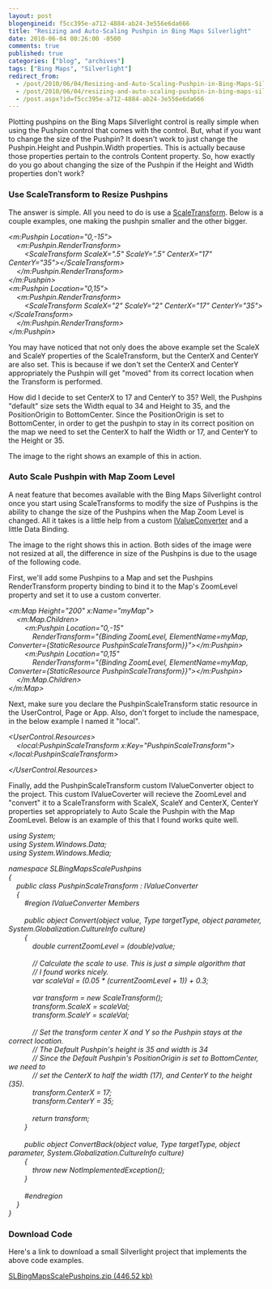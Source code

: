 ```yaml
---
layout: post
blogengineid: f5cc395e-a712-4884-ab24-3e556e6da666
title: "Resizing and Auto-Scaling Pushpin in Bing Maps Silverlight"
date: 2010-06-04 00:26:00 -0500
comments: true
published: true
categories: ["blog", "archives"]
tags: ["Bing Maps", "Silverlight"]
redirect_from: 
  - /post/2010/06/04/Resizing-and-Auto-Scaling-Pushpin-in-Bing-Maps-Silverlight
  - /post/2010/06/04/resizing-and-auto-scaling-pushpin-in-bing-maps-silverlight
  - /post.aspx?id=f5cc395e-a712-4884-ab24-3e556e6da666
---
```

<!-- more -->
<p>Plotting pushpins on the Bing Maps Silverlight control is really simple when using the Pushpin control that comes with the control. But, what if you want to change the size of the Pushpin? It doesn't work to just change the Pushpin.Height and Pushpin.Width properties. This is actually because those properties pertain to the controls Content property. So, how exactly do you go about changing the size of the Pushpin if the Height and Width properties don't work?</p>
<h3>Use ScaleTransform to Resize Pushpins<br /></h3>
<p><img style="float: right;" src="/images/posts2010/6/SLBingMapsPushpinResizeScaleTransform.png" alt="" /></p>
<p>The answer is simple. All you need to do is use a <a rel="nofollow external" href="http://msdn.microsoft.com/en-us/library/system.windows.media.scaletransform%28VS.95%29.aspx">ScaleTransform</a>. Below is a couple examples, one making the pushpin smaller and the other bigger.</p>
<p><em>&lt;m:Pushpin Location="0,-15"&gt;<br />&nbsp;&nbsp;&nbsp; &lt;m:Pushpin.RenderTransform&gt;<br />&nbsp;&nbsp;&nbsp;&nbsp;&nbsp;&nbsp;&nbsp; &lt;ScaleTransform ScaleX=".5" ScaleY=".5" CenterX="17" CenterY="35"&gt;&lt;/ScaleTransform&gt;<br />&nbsp;&nbsp;&nbsp; &lt;/m:Pushpin.RenderTransform&gt;<br />&lt;/m:Pushpin&gt;<br />&lt;m:Pushpin Location="0,15"&gt;<br />&nbsp;&nbsp;&nbsp; &lt;m:Pushpin.RenderTransform&gt;<br />&nbsp;&nbsp;&nbsp;&nbsp;&nbsp;&nbsp;&nbsp; &lt;ScaleTransform ScaleX="2" ScaleY="2" CenterX="17" CenterY="35"&gt;&lt;/ScaleTransform&gt;<br />&nbsp;&nbsp;&nbsp; &lt;/m:Pushpin.RenderTransform&gt;<br />&lt;/m:Pushpin&gt;</em></p>
<p>You may have noticed that not only does the above example set the ScaleX and ScaleY properties of the ScaleTransform, but the CenterX and CenterY are also set. This is because if we don't set the CenterX and CenterY appropriately the Pushpin will get "moved" from its correct location when the Transform is performed.</p>
<p>How did I decide to set CenterX to 17 and CenterY to 35? Well, the Pushpins "default" size sets the Width equal to 34 and Height to 35, and the PositionOrigin to BottomCenter. Since the PositionOrigin is set to BottomCenter, in order to get the pushpin to stay in its correct position on the map we need to set the CenterX to half the Width or 17, and CenterY to the Height or 35.</p>
<p>The image to the right shows an example of this in action.</p>
<h3>Auto Scale Pushpin with Map Zoom Level</h3>
<p><img style="float: right;" src="/images/posts2010/6/SLBingMapsPushpinAutoScaleToZoomLevel.png" alt="" /></p>
<p>A neat feature that becomes available with the Bing Maps Silverlight control once you start using ScaleTransforms to modify the size of Pushpins is the ability to change the size of the Pushpins when the Map Zoom Level is changed. All it takes is a little help from a custom <a href="http://msdn.microsoft.com/en-us/library/system.windows.data.ivalueconverter%28VS.95%29.aspx">IValueConverter</a> and a little Data Binding.</p>
<p>The image to the right shows this in action. Both sides of the image were not resized at all, the difference in size of the Pushpins is due to the usage of the following code.</p>
<p>First, we'll add some Pushpins to a Map and set the Pushpins RenderTransform property binding to bind it to the Map's ZoomLevel property and set it to use a custom converter.</p>
<p><em>&lt;m:Map Height="200" x:Name="myMap"&gt;<br />&nbsp;&nbsp;&nbsp; &lt;m:Map.Children&gt;<br />&nbsp;&nbsp;&nbsp;&nbsp;&nbsp;&nbsp;&nbsp; &lt;m:Pushpin Location="0,-15"<br />&nbsp;&nbsp;&nbsp;&nbsp;&nbsp;&nbsp;&nbsp;&nbsp;&nbsp;&nbsp;&nbsp; RenderTransform="{Binding ZoomLevel, ElementName=myMap, Converter={StaticResource PushpinScaleTransform}}"&gt;&lt;/m:Pushpin&gt;<br />&nbsp;&nbsp;&nbsp;&nbsp;&nbsp;&nbsp;&nbsp; &lt;m:Pushpin Location="0,15"<br />&nbsp;&nbsp;&nbsp;&nbsp;&nbsp;&nbsp;&nbsp;&nbsp;&nbsp;&nbsp;&nbsp; RenderTransform="{Binding ZoomLevel, ElementName=myMap, Converter={StaticResource PushpinScaleTransform}}"&gt;&lt;/m:Pushpin&gt;<br />&nbsp;&nbsp;&nbsp; &lt;/m:Map.Children&gt;<br />&lt;/m:Map&gt;</em></p>
<p>Next, make sure you declare the PushpinScaleTransform static resource in the UserControl, Page or App. Also, don't forget to include the namespace, in the below example I named it "local".</p>
<p><em>&lt;UserControl.Resources&gt;<br />&nbsp;&nbsp;&nbsp; &lt;local:PushpinScaleTransform x:Key="PushpinScaleTransform"&gt;&lt;/local:PushpinScaleTransform&gt;<br /></em></p>
<p><em>&lt;/UserControl.Resources&gt;</em></p>
<p>Finally, add the PushpinScaleTransform custom IValueConverter object to the project. This custom IValueCoverter will recieve the ZoomLevel and "convert" it to a ScaleTransform with ScaleX, ScaleY and CenterX, CenterY properties set appropriately to Auto Scale the Pushpin with the Map ZoomLevel. Below is an example of this that I found works quite well.</p>
<p><em>using System;<br />using System.Windows.Data;<br />using System.Windows.Media;</em></p>
<p><em>namespace SLBingMapsScalePushpins<br />{<br />&nbsp;&nbsp;&nbsp; public class PushpinScaleTransform : IValueConverter<br />&nbsp;&nbsp;&nbsp; {<br />&nbsp;&nbsp;&nbsp;&nbsp;&nbsp;&nbsp;&nbsp; #region IValueConverter Members<br /><br />&nbsp;&nbsp;&nbsp;&nbsp;&nbsp;&nbsp;&nbsp; public object Convert(object value, Type targetType, object parameter, System.Globalization.CultureInfo culture)<br />&nbsp;&nbsp;&nbsp;&nbsp;&nbsp;&nbsp;&nbsp; {<br />&nbsp;&nbsp;&nbsp;&nbsp;&nbsp;&nbsp;&nbsp;&nbsp;&nbsp;&nbsp;&nbsp; double currentZoomLevel = (double)value;<br /><br />&nbsp;&nbsp;&nbsp;&nbsp;&nbsp;&nbsp;&nbsp;&nbsp;&nbsp;&nbsp;&nbsp; // Calculate the scale to use. This is just a simple algorithm that<br />&nbsp;&nbsp;&nbsp;&nbsp;&nbsp;&nbsp;&nbsp;&nbsp;&nbsp;&nbsp;&nbsp; // I found works nicely.<br />&nbsp;&nbsp;&nbsp;&nbsp;&nbsp;&nbsp;&nbsp;&nbsp;&nbsp;&nbsp;&nbsp; var scaleVal = (0.05 * (currentZoomLevel + 1)) + 0.3;<br /><br />&nbsp;&nbsp;&nbsp;&nbsp;&nbsp;&nbsp;&nbsp;&nbsp;&nbsp;&nbsp;&nbsp; var transform = new ScaleTransform();<br />&nbsp;&nbsp;&nbsp;&nbsp;&nbsp;&nbsp;&nbsp;&nbsp;&nbsp;&nbsp;&nbsp; transform.ScaleX = scaleVal;<br />&nbsp;&nbsp;&nbsp;&nbsp;&nbsp;&nbsp;&nbsp;&nbsp;&nbsp;&nbsp;&nbsp; transform.ScaleY = scaleVal;<br /><br />&nbsp;&nbsp;&nbsp;&nbsp;&nbsp;&nbsp;&nbsp;&nbsp;&nbsp;&nbsp;&nbsp; // Set the transform center X and Y so the Pushpin stays at the correct location.<br />&nbsp;&nbsp;&nbsp;&nbsp;&nbsp;&nbsp;&nbsp;&nbsp;&nbsp;&nbsp;&nbsp; // The Default Pushpin's height is 35 and width is 34<br />&nbsp;&nbsp;&nbsp;&nbsp;&nbsp;&nbsp;&nbsp;&nbsp;&nbsp;&nbsp;&nbsp; // Since the Default Pushpin's PositionOrigin is set to BottomCenter, we need to<br />&nbsp;&nbsp;&nbsp;&nbsp;&nbsp;&nbsp;&nbsp;&nbsp;&nbsp;&nbsp;&nbsp; // set the CenterX to half the width (17), and CenterY to the height (35).<br />&nbsp;&nbsp;&nbsp;&nbsp;&nbsp;&nbsp;&nbsp;&nbsp;&nbsp;&nbsp;&nbsp; transform.CenterX = 17;<br />&nbsp;&nbsp;&nbsp;&nbsp;&nbsp;&nbsp;&nbsp;&nbsp;&nbsp;&nbsp;&nbsp; transform.CenterY = 35;<br /><br />&nbsp;&nbsp;&nbsp;&nbsp;&nbsp;&nbsp;&nbsp;&nbsp;&nbsp;&nbsp;&nbsp; return transform;<br />&nbsp;&nbsp;&nbsp;&nbsp;&nbsp;&nbsp;&nbsp; }<br /><br />&nbsp;&nbsp;&nbsp;&nbsp;&nbsp;&nbsp;&nbsp; public object ConvertBack(object value, Type targetType, object parameter, System.Globalization.CultureInfo culture)<br />&nbsp;&nbsp;&nbsp;&nbsp;&nbsp;&nbsp;&nbsp; {<br />&nbsp;&nbsp;&nbsp;&nbsp;&nbsp;&nbsp;&nbsp;&nbsp;&nbsp;&nbsp;&nbsp; throw new NotImplementedException();<br />&nbsp;&nbsp;&nbsp;&nbsp;&nbsp;&nbsp;&nbsp; }<br /><br />&nbsp;&nbsp;&nbsp;&nbsp;&nbsp;&nbsp;&nbsp; #endregion<br />&nbsp;&nbsp;&nbsp; }<br />}</em></p>
<h3>Download Code</h3>
<p>Here's a link to download a small Silverlight project that implements the above code examples.</p>
<p><a href="/file.axd?file=2010/6/SLBingMapsScalePushpins.zip">SLBingMapsScalePushpins.zip (446.52 kb)</a></p>
